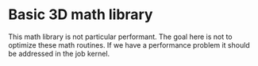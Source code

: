 # Basic 3D math library

This math library is not particular performant. The goal here is not to optimize these math routines. If we have a performance problem it should be addressed in the job kernel.
